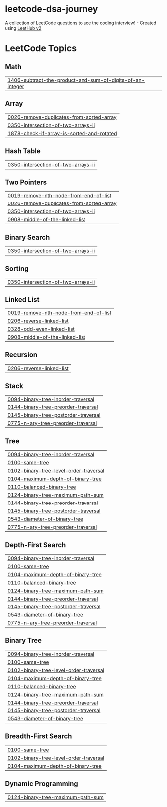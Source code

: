 # leetcode-dsa-journey
A collection of LeetCode questions to ace the coding interview! - Created using [LeetHub v2](https://github.com/arunbhardwaj/LeetHub-2.0)

<!---LeetCode Topics Start-->
# LeetCode Topics
## Math
|  |
| ------- |
| [1406-subtract-the-product-and-sum-of-digits-of-an-integer](https://github.com/SujalJhamb/leetcode-dsa-journey/tree/master/1406-subtract-the-product-and-sum-of-digits-of-an-integer) |
## Array
|  |
| ------- |
| [0026-remove-duplicates-from-sorted-array](https://github.com/SujalJhamb/leetcode-dsa-journey/tree/master/0026-remove-duplicates-from-sorted-array) |
| [0350-intersection-of-two-arrays-ii](https://github.com/SujalJhamb/leetcode-dsa-journey/tree/master/0350-intersection-of-two-arrays-ii) |
| [1878-check-if-array-is-sorted-and-rotated](https://github.com/SujalJhamb/leetcode-dsa-journey/tree/master/1878-check-if-array-is-sorted-and-rotated) |
## Hash Table
|  |
| ------- |
| [0350-intersection-of-two-arrays-ii](https://github.com/SujalJhamb/leetcode-dsa-journey/tree/master/0350-intersection-of-two-arrays-ii) |
## Two Pointers
|  |
| ------- |
| [0019-remove-nth-node-from-end-of-list](https://github.com/SujalJhamb/leetcode-dsa-journey/tree/master/0019-remove-nth-node-from-end-of-list) |
| [0026-remove-duplicates-from-sorted-array](https://github.com/SujalJhamb/leetcode-dsa-journey/tree/master/0026-remove-duplicates-from-sorted-array) |
| [0350-intersection-of-two-arrays-ii](https://github.com/SujalJhamb/leetcode-dsa-journey/tree/master/0350-intersection-of-two-arrays-ii) |
| [0908-middle-of-the-linked-list](https://github.com/SujalJhamb/leetcode-dsa-journey/tree/master/0908-middle-of-the-linked-list) |
## Binary Search
|  |
| ------- |
| [0350-intersection-of-two-arrays-ii](https://github.com/SujalJhamb/leetcode-dsa-journey/tree/master/0350-intersection-of-two-arrays-ii) |
## Sorting
|  |
| ------- |
| [0350-intersection-of-two-arrays-ii](https://github.com/SujalJhamb/leetcode-dsa-journey/tree/master/0350-intersection-of-two-arrays-ii) |
## Linked List
|  |
| ------- |
| [0019-remove-nth-node-from-end-of-list](https://github.com/SujalJhamb/leetcode-dsa-journey/tree/master/0019-remove-nth-node-from-end-of-list) |
| [0206-reverse-linked-list](https://github.com/SujalJhamb/leetcode-dsa-journey/tree/master/0206-reverse-linked-list) |
| [0328-odd-even-linked-list](https://github.com/SujalJhamb/leetcode-dsa-journey/tree/master/0328-odd-even-linked-list) |
| [0908-middle-of-the-linked-list](https://github.com/SujalJhamb/leetcode-dsa-journey/tree/master/0908-middle-of-the-linked-list) |
## Recursion
|  |
| ------- |
| [0206-reverse-linked-list](https://github.com/SujalJhamb/leetcode-dsa-journey/tree/master/0206-reverse-linked-list) |
## Stack
|  |
| ------- |
| [0094-binary-tree-inorder-traversal](https://github.com/SujalJhamb/leetcode-dsa-journey/tree/master/0094-binary-tree-inorder-traversal) |
| [0144-binary-tree-preorder-traversal](https://github.com/SujalJhamb/leetcode-dsa-journey/tree/master/0144-binary-tree-preorder-traversal) |
| [0145-binary-tree-postorder-traversal](https://github.com/SujalJhamb/leetcode-dsa-journey/tree/master/0145-binary-tree-postorder-traversal) |
| [0775-n-ary-tree-preorder-traversal](https://github.com/SujalJhamb/leetcode-dsa-journey/tree/master/0775-n-ary-tree-preorder-traversal) |
## Tree
|  |
| ------- |
| [0094-binary-tree-inorder-traversal](https://github.com/SujalJhamb/leetcode-dsa-journey/tree/master/0094-binary-tree-inorder-traversal) |
| [0100-same-tree](https://github.com/SujalJhamb/leetcode-dsa-journey/tree/master/0100-same-tree) |
| [0102-binary-tree-level-order-traversal](https://github.com/SujalJhamb/leetcode-dsa-journey/tree/master/0102-binary-tree-level-order-traversal) |
| [0104-maximum-depth-of-binary-tree](https://github.com/SujalJhamb/leetcode-dsa-journey/tree/master/0104-maximum-depth-of-binary-tree) |
| [0110-balanced-binary-tree](https://github.com/SujalJhamb/leetcode-dsa-journey/tree/master/0110-balanced-binary-tree) |
| [0124-binary-tree-maximum-path-sum](https://github.com/SujalJhamb/leetcode-dsa-journey/tree/master/0124-binary-tree-maximum-path-sum) |
| [0144-binary-tree-preorder-traversal](https://github.com/SujalJhamb/leetcode-dsa-journey/tree/master/0144-binary-tree-preorder-traversal) |
| [0145-binary-tree-postorder-traversal](https://github.com/SujalJhamb/leetcode-dsa-journey/tree/master/0145-binary-tree-postorder-traversal) |
| [0543-diameter-of-binary-tree](https://github.com/SujalJhamb/leetcode-dsa-journey/tree/master/0543-diameter-of-binary-tree) |
| [0775-n-ary-tree-preorder-traversal](https://github.com/SujalJhamb/leetcode-dsa-journey/tree/master/0775-n-ary-tree-preorder-traversal) |
## Depth-First Search
|  |
| ------- |
| [0094-binary-tree-inorder-traversal](https://github.com/SujalJhamb/leetcode-dsa-journey/tree/master/0094-binary-tree-inorder-traversal) |
| [0100-same-tree](https://github.com/SujalJhamb/leetcode-dsa-journey/tree/master/0100-same-tree) |
| [0104-maximum-depth-of-binary-tree](https://github.com/SujalJhamb/leetcode-dsa-journey/tree/master/0104-maximum-depth-of-binary-tree) |
| [0110-balanced-binary-tree](https://github.com/SujalJhamb/leetcode-dsa-journey/tree/master/0110-balanced-binary-tree) |
| [0124-binary-tree-maximum-path-sum](https://github.com/SujalJhamb/leetcode-dsa-journey/tree/master/0124-binary-tree-maximum-path-sum) |
| [0144-binary-tree-preorder-traversal](https://github.com/SujalJhamb/leetcode-dsa-journey/tree/master/0144-binary-tree-preorder-traversal) |
| [0145-binary-tree-postorder-traversal](https://github.com/SujalJhamb/leetcode-dsa-journey/tree/master/0145-binary-tree-postorder-traversal) |
| [0543-diameter-of-binary-tree](https://github.com/SujalJhamb/leetcode-dsa-journey/tree/master/0543-diameter-of-binary-tree) |
| [0775-n-ary-tree-preorder-traversal](https://github.com/SujalJhamb/leetcode-dsa-journey/tree/master/0775-n-ary-tree-preorder-traversal) |
## Binary Tree
|  |
| ------- |
| [0094-binary-tree-inorder-traversal](https://github.com/SujalJhamb/leetcode-dsa-journey/tree/master/0094-binary-tree-inorder-traversal) |
| [0100-same-tree](https://github.com/SujalJhamb/leetcode-dsa-journey/tree/master/0100-same-tree) |
| [0102-binary-tree-level-order-traversal](https://github.com/SujalJhamb/leetcode-dsa-journey/tree/master/0102-binary-tree-level-order-traversal) |
| [0104-maximum-depth-of-binary-tree](https://github.com/SujalJhamb/leetcode-dsa-journey/tree/master/0104-maximum-depth-of-binary-tree) |
| [0110-balanced-binary-tree](https://github.com/SujalJhamb/leetcode-dsa-journey/tree/master/0110-balanced-binary-tree) |
| [0124-binary-tree-maximum-path-sum](https://github.com/SujalJhamb/leetcode-dsa-journey/tree/master/0124-binary-tree-maximum-path-sum) |
| [0144-binary-tree-preorder-traversal](https://github.com/SujalJhamb/leetcode-dsa-journey/tree/master/0144-binary-tree-preorder-traversal) |
| [0145-binary-tree-postorder-traversal](https://github.com/SujalJhamb/leetcode-dsa-journey/tree/master/0145-binary-tree-postorder-traversal) |
| [0543-diameter-of-binary-tree](https://github.com/SujalJhamb/leetcode-dsa-journey/tree/master/0543-diameter-of-binary-tree) |
## Breadth-First Search
|  |
| ------- |
| [0100-same-tree](https://github.com/SujalJhamb/leetcode-dsa-journey/tree/master/0100-same-tree) |
| [0102-binary-tree-level-order-traversal](https://github.com/SujalJhamb/leetcode-dsa-journey/tree/master/0102-binary-tree-level-order-traversal) |
| [0104-maximum-depth-of-binary-tree](https://github.com/SujalJhamb/leetcode-dsa-journey/tree/master/0104-maximum-depth-of-binary-tree) |
## Dynamic Programming
|  |
| ------- |
| [0124-binary-tree-maximum-path-sum](https://github.com/SujalJhamb/leetcode-dsa-journey/tree/master/0124-binary-tree-maximum-path-sum) |
<!---LeetCode Topics End-->